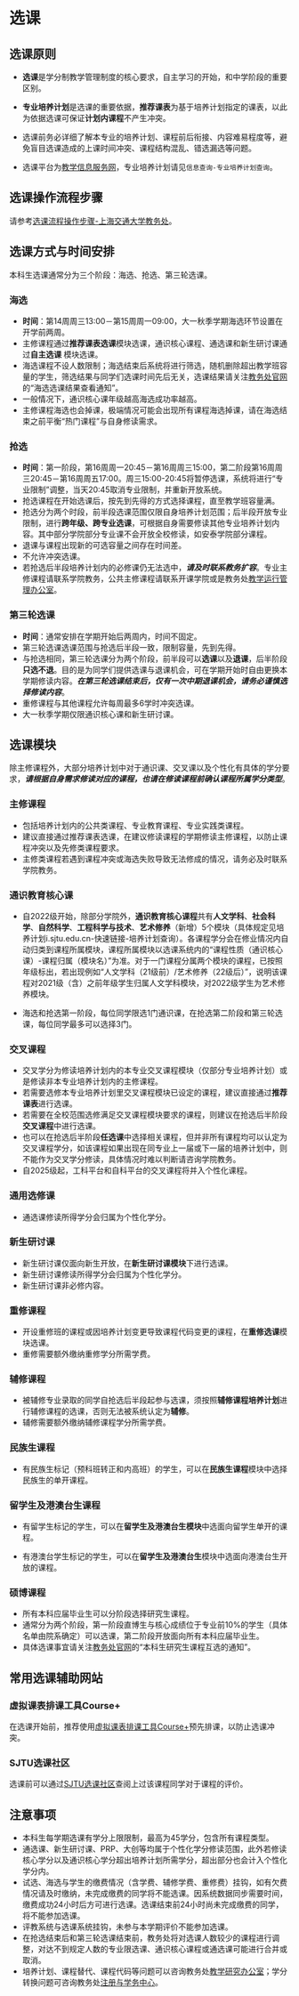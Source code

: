 # 选课

## 选课原则

- **选课**是学分制教学管理制度的核心要求，自主学习的开始，和中学阶段的重要区别。

- **专业培养计划**是选课的重要依据，**推荐课表**为基于培养计划指定的课表，以此为依据选课可保证**计划内课程**不产生冲突。

- 选课前务必详细了解本专业的培养计划、课程前后衔接、内容难易程度等，避免盲目选课造成的上课时间冲突、课程结构混乱、错选漏选等问题。

- 选课平台为[教学信息服务网](https://i.sjtu.edu.cn/)，专业培养计划请见`信息查询-专业培养计划查询`。

## 选课操作流程步骤

请参考[选课流程操作步骤-上海交通大学教务处](https://jwc.sjtu.edu.cn/info/1222/6510.htm)。

## 选课方式与时间安排

本科生选课通常分为三个阶段：海选、抢选、第三轮选课。

### 海选

- **时间**：第14周周三13:00－第15周周一09:00，大一秋季学期海选环节设置在开学前两周。
- 主修课程通过**推荐课表选课**模块选课，通识核心课程、通选课和新生研讨课通过**自主选课** 模块选课。
- 海选课程不设人数限制；海选结束后系统将进行筛选，随机删除超出教学班容量的学生，筛选结果与同学们选课时间先后无关，选课结果请关注[教务处官网](https://jwc.sjtu.edu.cn/)的“海选选课结果查看通知”。
- 一般情况下，通识核心课年级越高海选成功率越高。
- 主修课程海选也会掉课，极端情况可能会出现所有课程海选掉课，请在海选结束之前平衡“热门课程”与自身修读需求。

### 抢选

- **时间**：第一阶段，第16周周一20:45－第16周周三15:00，第二阶段第16周周三20:45－第16周周五17:00。周三15:00-20:45将暂停选课，系统将进行“专业限制”调整，当天20:45取消专业限制，并重新开放系统。
- 抢选课程在开始选课后，按先到先得的方式选择课程，直至教学班容量满。
- 抢选分为两个时段，前半段选课范围仅限自身培养计划范围；后半段开放专业限制，进行**跨年级、跨专业选课**，可根据自身需要修读其他专业培养计划内容。其中部分学院部分专业课不会开放全校修读，如安泰学院部分课程。
- 退课与课程出现新的可选容量之间存在时间差。
- 不允许冲突选课。
- 若抢选后半段培养计划内的必修课仍无法选中，***请及时联系教务扩容***。专业主修课程请联系学院教务，公共主修课程请联系开课学院或是教务处[教学运行管理办公室](https://www.jwc.sjtu.edu.cn/bmsz/jwcjs/jxyxglbgs.htm)。

### 第三轮选课

- **时间**：通常安排在学期开始后两周内，时间不固定。
- 第三轮选课选课范围与抢选后半段一致，限制容量，先到先得。
- 与抢选相同，第三轮选课分为两个阶段，前半段可以**选课**以及**退课**，后半阶段**只选不退**。目的是为同学们提供选课与退课机会，可在学期开始时自由更换本学期修读内容。***在第三轮选课结束后，仅有一次中期退课机会，请务必谨慎选择修读内容***。
- 重修课程与其他课程允许每周最多6学时冲突选课。
- 大一秋季学期仅限通识核心课和新生研讨课。

## 选课模块

除主修课程外，大部分培养计划中对于通识课、交叉课以及个性化有具体的学分要求，***请根据自身需求修读对应的课程，也请在修读课程前确认课程所属学分类型***。

### 主修课程

- 包括培养计划内的公共类课程、专业教育课程、专业实践类课程。
- 建议直接通过推荐课表选课，在建议修读课程的学期修读主修课程，以防止课程冲突以及先修类课程要求。
- 主修类课程若遇到课程冲突或海选失败导致无法修成的情况，请务必及时联系学院教务。

### 通识教育核心课

- 自2022级开始，除部分学院外，**通识教育核心课程**共有**人文学科**、**社会科学**、**自然科学**、**工程科学与技术**、**艺术修养**（新增）5个模块（具体规定见培养计划i.sjtu.edu.cn-快速链接-培养计划查询）。各课程学分会在修业情况内自动归类到课程所属模块，课程所属模块以选课系统内的“课程性质（通识核心课）-课程归属（模块名）”为准。对于一门课程分属两个模块的课程，已按照年级标出，若出现例如“人文学科（21级前）/艺术修养（22级后）”，说明该课程对2021级（含）之前年级学生归属人文学科模块，对2022级学生为艺术修养模块。

- 海选和抢选第一阶段，每位同学限选1门通识课，在抢选第二阶段和第三轮选课，每位同学最多可以选择3门。

### 交叉课程

- 交叉学分为修读培养计划内的本专业交叉课程模块（仅部分专业培养计划）或是修读非本专业培养计划内的主修课程。
- 若需要选修本专业培养计划里交叉课程模块已设定的课程，建议直接通过**推荐课表**进行选课。
- 若需要在全校范围选修满足交叉课程模块要求的课程，则建议在抢选后半阶段**交叉课程**中进行选课。
- 也可以在抢选后半阶段**任选课**中选择相关课程，但并非所有课程均可以认定为交叉课程学分，如该课程如果出现在同专业上一届或下一届的培养计划中，则不能作为交叉学分修读，具体情况时难以判断请咨询学院教务。
- 自2025级起，工科平台和自科平台的交叉课程将并入个性化课程。

### 通用选修课

- 通选课修读所得学分会归属为个性化学分。

### 新生研讨课

- 新生研讨课仅面向新生开放，在**新生研讨课模块**下进行选课。
- 新生研讨课修读所得学分会归属为个性化学分。
- 新生研讨课非必修内容。

### 重修课程

- 开设重修班的课程或因培养计划变更导致课程代码变更的课程，在**重修选课**模块选课。
- 重修需要额外缴纳重修学分所需学费。

### 辅修课程

- 被辅修专业录取的同学自抢选后半段起参与选课，须按照**辅修课程培养计划**进行辅修课程的选课，否则无法被系统认定为**辅修**。
- 辅修需要额外缴纳辅修课程学分所需学费。

### 民族生课程

- 有民族生标记（预科班转正和内高班）的学生，可以在**民族生课程**模块中选择民族生的单开课程。

### 留学生及港澳台生课程

- 有留学生标记的学生，可以在**留学生及港澳台生模块**中选面向留学生单开的课程。

- 有港澳台学生标记的学生，可以在**留学生及港澳台生**模块中选面向港澳台生开放的课程。

### 硕博课程

- 所有本科应届毕业生可以分阶段选择研究生课程。
- 通常分为两个阶段，第一阶段直博生与核心成绩位于专业前10%的学生（具体名单由院系确定）可以选课，第二阶段开放面向所有本科应届毕业生。
- 具体选课事宜请关注[教务处官网](https://jwc.sjtu.edu.cn/)的“本科生研究生课程互选的通知”。

## 常用选课辅助网站

### 虚拟课表排课工具Course+

在选课开始前，推荐使用[虚拟课表排课工具Course+](https://geek.sjtu.edu.cn/course-plus)预先排课，以防止选课冲突。

### SJTU选课社区

选课前可以通过[SJTU选课社区](https://course.sjtu.plus/)查阅上过该课程同学对于课程的评价。

## 注意事项

- 本科生每学期选课有学分上限限制，最高为45学分，包含所有课程类型。
- 通选课、新生研讨课、PRP、大创等均属于个性化学分修读范围，此外若修读核心学分以及通识核心学分超出培养计划所需学分，超出部分也会计入个性化学分内。
- 试选、海选与学生的缴费情况（含学费、辅修学费、重修费）挂钩，如有欠费情况请及时缴纳，未完成缴费的同学将不能选课。因系统数据同步需要时间，缴费成功24小时后方可进行选课。选课结束前24小时尚未完成缴费的同学，将不能参加选课。
- 评教系统与选课系统挂钩，未参与本学期评价不能参加选课。
- 在抢选结束后和第三轮选课结束前，教务处将对选课人数较少的课程进行调整，对达不到规定人数的专业限选课、通识核心课程或通选课可能进行合并或取消。
- 培养计划、课程替代、课程代码等问题可以咨询教务处[教学研究办公室](https://jwc.sjtu.edu.cn/bmsz/jwcjs/jxyjbgs.htm)；学分转换问题可咨询教务处[注册与学务中心](https://jwc.sjtu.edu.cn/bmsz/jwcjs/zcyxwzx.htm)。
